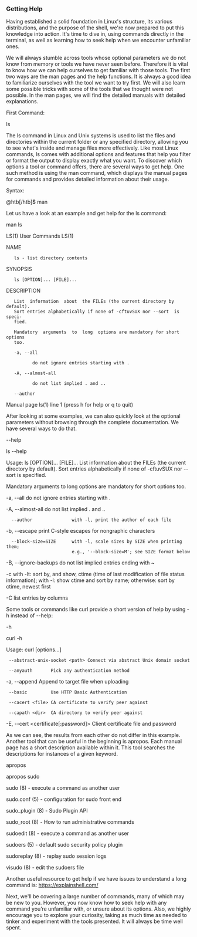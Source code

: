 <h3>Getting Help</h3>

Having established a solid foundation in Linux's structure, its various distributions, and the purpose of the shell, we're now prepared to put this knowledge into action. It's time to dive in, using commands directly in the terminal, as well as learning how to seek help when we encounter unfamiliar ones.

We will always stumble across tools whose optional parameters we do not know from memory or tools we have never seen before. Therefore it is vital to know how we can help ourselves to get familiar with those tools. The first two ways are the man pages and the help functions. It is always a good idea to familiarize ourselves with the tool we want to try first. We will also learn some possible tricks with some of the tools that we thought were not possible. In the man pages, we will find the detailed manuals with detailed explanations.

First Command:

ls

The ls command in Linux and Unix systems is used to list the files and directories within the current folder or any specified directory, allowing you to see what's inside and manage files more effectively. Like most Linux commands, ls comes with additional options and features that help you filter or format the output to display exactly what you want. To discover which options a tool or command offers, there are several ways to get help. One such method is using the man command, which displays the manual pages for commands and provides detailed information about their usage.

Syntax:

@htb[/htb]$ man <tool>

Let us have a look at an example and get help for the ls command:

man ls

LS(1) User Commands LS(1)

NAME

       ls - list directory contents

SYNOPSIS

       ls [OPTION]... [FILE]...

DESCRIPTION

       List  information  about  the FILEs (the current directory by default).
       Sort entries alphabetically if none of -cftuvSUX nor --sort  is  speci‐
       fied.

       Mandatory  arguments  to  long  options are mandatory for short options
       too.

       -a, --all

              do not ignore entries starting with .

       -A, --almost-all

              do not list implied . and ..

       --author

Manual page ls(1) line 1 (press h for help or q to quit)

After looking at some examples, we can also quickly look at the optional parameters without browsing through the complete documentation. We have several ways to do that.

<tool> --help

ls --help

Usage: ls [OPTION]... [FILE]...
List information about the FILEs (the current directory by default).
Sort entries alphabetically if none of -cftuvSUX nor --sort is specified.

Mandatory arguments to long options are mandatory for short options too.

-a, --all do not ignore entries starting with .

-A, --almost-all do not list implied . and ..

      --author               with -l, print the author of each file

-b, --escape print C-style escapes for nongraphic characters

      --block-size=SIZE      with -l, scale sizes by SIZE when printing them;
                             e.g., '--block-size=M'; see SIZE format below

-B, --ignore-backups do not list implied entries ending with ~

-c with -lt: sort by, and show, ctime (time of last
modification of file status information);
with -l: show ctime and sort by name;
otherwise: sort by ctime, newest first

-C list entries by columns

Some tools or commands like curl provide a short version of help by using -h instead of --help:

<tool> -h

curl -h

Usage: curl [options...] <url>

     --abstract-unix-socket <path> Connect via abstract Unix domain socket

     --anyauth       Pick any authentication method

-a, --append Append to target file when uploading

     --basic         Use HTTP Basic Authentication

     --cacert <file> CA certificate to verify peer against

     --capath <dir>  CA directory to verify peer against

-E, --cert <certificate[:password]> Client certificate file and password

<SNIP>

As we can see, the results from each other do not differ in this example. Another tool that can be useful in the beginning is apropos. Each manual page has a short description available within it. This tool searches the descriptions for instances of a given keyword.

apropos <keyword>

apropos sudo

sudo (8) - execute a command as another user

sudo.conf (5) - configuration for sudo front end

sudo_plugin (8) - Sudo Plugin API

sudo_root (8) - How to run administrative commands

sudoedit (8) - execute a command as another user

sudoers (5) - default sudo security policy plugin

sudoreplay (8) - replay sudo session logs

visudo (8) - edit the sudoers file

Another useful resource to get help if we have issues to understand a long command is: https://explainshell.com/

Next, we'll be covering a large number of commands, many of which may be new to you. However, you now know how to seek help with any command you’re unfamiliar with, or unsure about its options. Also, we highly encourage you to explore your curiosity, taking as much time as needed to tinker and experiment with the tools presented. It will always be time well spent.

